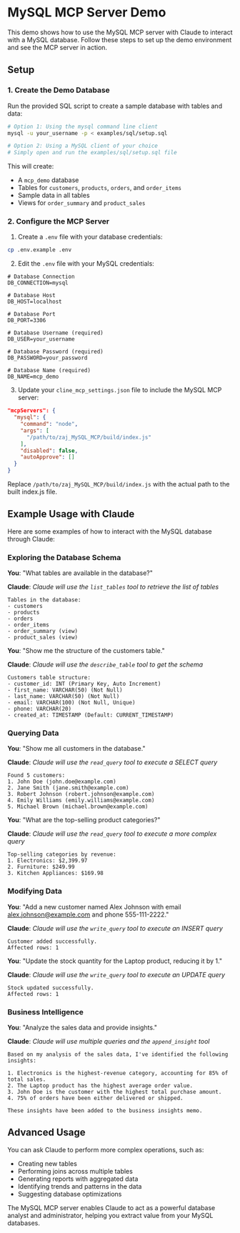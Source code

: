 # MySQL MCP Server Demo

This demo shows how to use the MySQL MCP server with Claude to interact with a MySQL database. Follow these steps to set up the demo environment and see the MCP server in action.

## Setup

### 1. Create the Demo Database

Run the provided SQL script to create a sample database with tables and data:

```bash
# Option 1: Using the mysql command line client
mysql -u your_username -p < examples/sql/setup.sql

# Option 2: Using a MySQL client of your choice
# Simply open and run the examples/sql/setup.sql file
```

This will create:
- A `mcp_demo` database
- Tables for `customers`, `products`, `orders`, and `order_items`
- Sample data in all tables
- Views for `order_summary` and `product_sales`

### 2. Configure the MCP Server

1. Create a `.env` file with your database credentials:

```bash
cp .env.example .env
```

2. Edit the `.env` file with your MySQL credentials:

```
# Database Connection
DB_CONNECTION=mysql

# Database Host
DB_HOST=localhost

# Database Port
DB_PORT=3306

# Database Username (required)
DB_USER=your_username

# Database Password (required)
DB_PASSWORD=your_password

# Database Name (required)
DB_NAME=mcp_demo
```

3. Update your `cline_mcp_settings.json` file to include the MySQL MCP server:

```json
"mcpServers": {
  "mysql": {
    "command": "node",
    "args": [
      "/path/to/zaj_MySQL_MCP/build/index.js"
    ],
    "disabled": false,
    "autoApprove": []
  }
}
```

Replace `/path/to/zaj_MySQL_MCP/build/index.js` with the actual path to the built index.js file.

## Example Usage with Claude

Here are some examples of how to interact with the MySQL database through Claude:

### Exploring the Database Schema

**You**: "What tables are available in the database?"

**Claude**: *Claude will use the `list_tables` tool to retrieve the list of tables*

```
Tables in the database:
- customers
- products
- orders
- order_items
- order_summary (view)
- product_sales (view)
```

**You**: "Show me the structure of the customers table."

**Claude**: *Claude will use the `describe_table` tool to get the schema*

```
Customers table structure:
- customer_id: INT (Primary Key, Auto Increment)
- first_name: VARCHAR(50) (Not Null)
- last_name: VARCHAR(50) (Not Null)
- email: VARCHAR(100) (Not Null, Unique)
- phone: VARCHAR(20)
- created_at: TIMESTAMP (Default: CURRENT_TIMESTAMP)
```

### Querying Data

**You**: "Show me all customers in the database."

**Claude**: *Claude will use the `read_query` tool to execute a SELECT query*

```
Found 5 customers:
1. John Doe (john.doe@example.com)
2. Jane Smith (jane.smith@example.com)
3. Robert Johnson (robert.johnson@example.com)
4. Emily Williams (emily.williams@example.com)
5. Michael Brown (michael.brown@example.com)
```

**You**: "What are the top-selling product categories?"

**Claude**: *Claude will use the `read_query` tool to execute a more complex query*

```
Top-selling categories by revenue:
1. Electronics: $2,399.97
2. Furniture: $249.99
3. Kitchen Appliances: $169.98
```

### Modifying Data

**You**: "Add a new customer named Alex Johnson with email alex.johnson@example.com and phone 555-111-2222."

**Claude**: *Claude will use the `write_query` tool to execute an INSERT query*

```
Customer added successfully.
Affected rows: 1
```

**You**: "Update the stock quantity for the Laptop product, reducing it by 1."

**Claude**: *Claude will use the `write_query` tool to execute an UPDATE query*

```
Stock updated successfully.
Affected rows: 1
```

### Business Intelligence

**You**: "Analyze the sales data and provide insights."

**Claude**: *Claude will use multiple queries and the `append_insight` tool*

```
Based on my analysis of the sales data, I've identified the following insights:

1. Electronics is the highest-revenue category, accounting for 85% of total sales.
2. The Laptop product has the highest average order value.
3. John Doe is the customer with the highest total purchase amount.
4. 75% of orders have been either delivered or shipped.

These insights have been added to the business insights memo.
```

## Advanced Usage

You can ask Claude to perform more complex operations, such as:

- Creating new tables
- Performing joins across multiple tables
- Generating reports with aggregated data
- Identifying trends and patterns in the data
- Suggesting database optimizations

The MySQL MCP server enables Claude to act as a powerful database analyst and administrator, helping you extract value from your MySQL databases.

